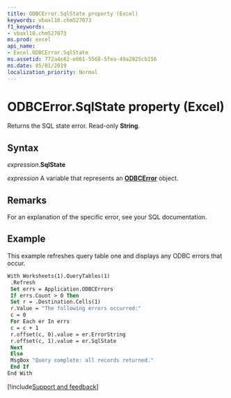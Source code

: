 ```yaml
---
title: ODBCError.SqlState property (Excel)
keywords: vbaxl10.chm527073
f1_keywords:
- vbaxl10.chm527073
ms.prod: excel
api_name:
- Excel.ODBCError.SqlState
ms.assetid: 772a4e82-e661-5568-5fea-49a2925cb156
ms.date: 05/01/2019
localization_priority: Normal
---
```



# ODBCError.SqlState property (Excel)

Returns the SQL state error. Read-only **String**.


## Syntax

_expression_.**SqlState**

_expression_ A variable that represents an **[ODBCError](Excel.ODBCError.md)** object.


## Remarks

For an explanation of the specific error, see your SQL documentation.


## Example

This example refreshes query table one and displays any ODBC errors that occur.

```vb
With Worksheets(1).QueryTables(1) 
 .Refresh 
 Set errs = Application.ODBCErrors 
 If errs.Count > 0 Then 
 Set r = .Destination.Cells(1) 
 r.Value = "The following errors occurred:" 
 c = 0 
 For Each er In errs 
 c = c + 1 
 r.offset(c, 0).value = er.ErrorString 
 r.offset(c, 1).value = er.SqlState 
 Next 
 Else 
 MsgBox "Query complete: all records returned." 
 End If 
End With
```




[!include[Support and feedback](~/includes/feedback-boilerplate.md)]